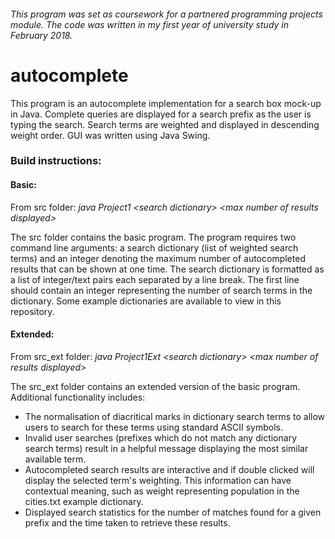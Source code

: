 ###### This program was set as coursework for a partnered programming projects module. The code was written in my first year of university study in February 2018.

# autocomplete

This program is an autocomplete implementation for a search box mock-up in Java. Complete queries are displayed for a search prefix as the user is typing the search. Search terms are weighted and displayed in descending weight order. GUI was written using Java Swing.

### Build instructions:
#### Basic:
From src folder:  *java Project1 \<search dictionary> \<max number of results displayed>*

The src folder contains the basic program. The program requires two command line arguments: a search dictionary (list of weighted search terms) and an integer denoting the maximum number of autocompleted results that can be shown at one time. The search dictionary is formatted as a list of integer/text pairs each separated by a line break. The first line should contain an integer representing the number of search terms in the dictionary. Some example dictionaries are available to view in this repository.

#### Extended:

From src_ext folder:  *java Project1Ext \<search dictionary> \<max number of results displayed>*

The src_ext folder contains an extended version of the basic program. Additional functionality includes:
+ The normalisation of diacritical marks in dictionary search terms to allow users to search for these terms using standard ASCII symbols.
+ Invalid user searches (prefixes which do not match any dictionary search terms) result in a helpful message displaying the most similar available term.
+ Autocompleted search results are interactive and if double clicked will display the selected term's weighting. This information can have contextual meaning, such as weight representing population in the cities.txt example dictionary.
+ Displayed search statistics for the number of matches found for a given prefix and the time taken to retrieve these results.
